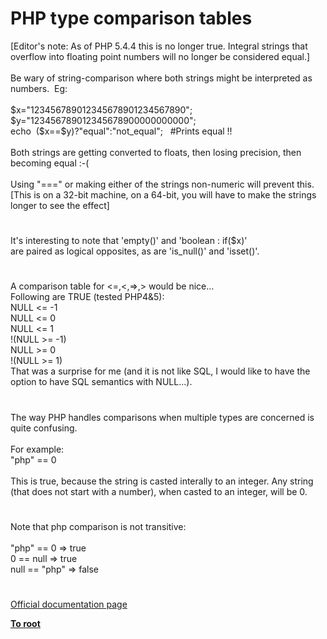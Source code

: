 # PHP type comparison tables




<div class="phpcode"><span class="html">
[Editor&apos;s note: As of PHP 5.4.4 this is no longer true. Integral strings that overflow into floating point numbers will no longer be considered equal.]
<br>
<br>Be wary of string-comparison where both strings might be interpreted as numbers.&#xA0; Eg:
<br>
<br>$x=&quot;123456789012345678901234567890&quot;; $y=&quot;123456789012345678900000000000&quot;;
<br>echo&#xA0; ($x==$y)?&quot;equal&quot;:&quot;not_equal&quot;;&#xA0;&#xA0; #Prints equal !!
<br>
<br>Both strings are getting converted to floats, then losing precision, then becoming equal :-(
<br>
<br>Using &quot;===&quot; or making either of the strings non-numeric will prevent this.
<br>[This is on a 32-bit machine, on a 64-bit, you will have to make the strings longer to see the effect]</span>
</div>
  

#


<div class="phpcode"><span class="html">
It&apos;s interesting to note that &apos;empty()&apos; and &apos;boolean : if($x)&apos;<br>are paired as logical opposites, as are &apos;is_null()&apos; and &apos;isset()&apos;.</span>
</div>
  

#


<div class="phpcode"><span class="html">
A comparison table for &lt;=,&lt;,=&gt;,&gt; would be nice...<br>Following are TRUE (tested PHP4&amp;5):<br>NULL &lt;= -1<br>NULL &lt;= 0<br>NULL &lt;= 1<br>!(NULL &gt;= -1)<br>NULL &gt;= 0<br>!(NULL &gt;= 1)<br>That was a surprise for me (and it is not like SQL, I would like to have the option to have SQL semantics with NULL...).</span>
</div>
  

#


<div class="phpcode"><span class="html">
The way PHP handles comparisons when multiple types are concerned is quite confusing.<br><br>For example:<br>&quot;php&quot; == 0<br><br>This is true, because the string is casted interally to an integer. Any string (that does not start with a number), when casted to an integer, will be 0.</span>
</div>
  

#


<div class="phpcode"><span class="html">
Note that php comparison is not transitive:<br><br>&quot;php&quot; == 0 =&gt; true<br>0 == null =&gt; true<br>null == &quot;php&quot; =&gt; false</span>
</div>
  

#

[Official documentation page](https://www.php.net/manual/en/types.comparisons.php)

**[To root](/README.md)**